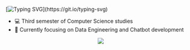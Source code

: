 [![Typing SVG](https://readme-typing-svg.herokuapp.com/?color=15232B&size=30&center=true&vCenter=true&width=1000&lines=👩‍💻+Hi!+I'm++Camila,+welcome+to+my+profile.)](https://git.io/typing-svg)

- 💻 Third semester of Computer Science studies
- 📕 Currently focusing on Data Engineering and Chatbot development
 
<div  align="center"> 
  <a href="https://www.linkedin.com/in/camila-yatabe-ab1506233/" target="_blank"><img src="https://img.shields.io/badge/-LinkedIn-%230077B5?style=for-the-badge&logo=linkedin&logoColor=white" target="_blank"></a> 
    </div>
